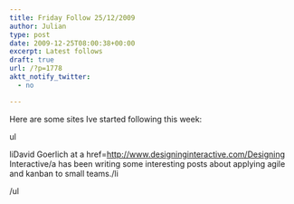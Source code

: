 ```yaml
---
title: Friday Follow 25/12/2009
author: Julian
type: post
date: 2009-12-25T08:00:38+00:00
excerpt: Latest follows
draft: true
url: /?p=1778
aktt_notify_twitter:
  - no

---
```

Here are some sites Ive started following this week:
  
ul
	  
liDavid Goerlich at a href=http://www.designinginteractive.com/Designing Interactive/a has been writing some interesting posts about applying agile and kanban to small teams./li
  
/ul